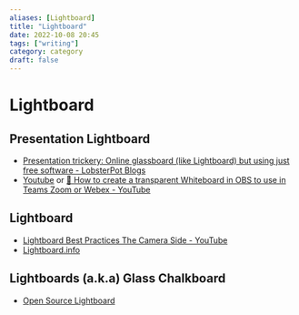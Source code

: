 ```yaml
---
aliases: [Lightboard]
title: "Lightboard"
date: 2022-10-08 20:45
tags: ["writing"]
category: category
draft: false
---
```


# Lightboard


## Presentation Lightboard
- [Presentation trickery: Online glassboard (like Lightboard) but using just free software - LobsterPot Blogs](http://blogs.lobsterpot.com.au/2021/01/30/presentation-trickery-online-glassboard-like-lightboard-but-using-just-free-software/)
- [Youtube](https://www.youtube.com/watch?v=-oaikJCR6ec) or [🔳 How to create a transparent Whiteboard in OBS to use in Teams Zoom or Webex - YouTube](https://www.youtube.com/watch?v=XkCYauqPJGA)

## Lightboard
- [Lightboard Best Practices The Camera Side - YouTube](https://www.youtube.com/watch?v=CCbBg6PH5a0)
- [Lightboard.info](https://www.lightboard.info/home)

## Lightboards (a.k.a) Glass Chalkboard
- [Open Source Lightboard](https://lightboard.info/home.html)